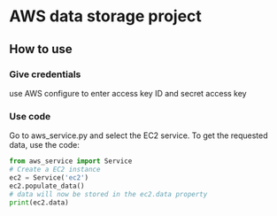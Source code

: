 # AWS data storage project

## How to use

### Give credentials
use AWS configure to enter access key ID and secret access key

### Use code
Go to aws_service.py and select the EC2 service.
To get the requested data, use the code:<br>

```python
from aws_service import Service
# Create a EC2 instance
ec2 = Service('ec2') 
ec2.populate_data()
# data will now be stored in the ec2.data property 
print(ec2.data)
```  
